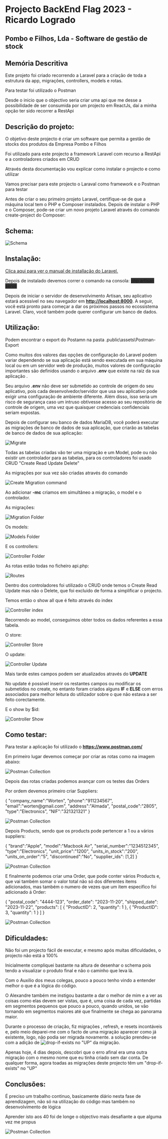 <h1>Projecto BackEnd Flag 2023 - Ricardo Logrado</h1>
<h2>Pombo e Filhos, Lda - Software de gestão de stock</h2>

## Memória Descritiva

<p>Este projeto foi criado recorrendo a Laravel para a criação de toda a estrutura da app, migrações, controllers, models e rotas.</p>
<p>Para testar foi utilizado o Postman</p>
<p>Desde o inicio que o objectivo seria criar uma api que me desse a possibilidade de ser consumida por um projecto em ReactJs, daí a minha opção ter sido recorrer a RestApi </p>

## Descrição do projeto:

<p>O objetivo deste projecto é criar um software que permita a gestão de stocks dos produtos da Empresa Pombo e Filhos</p>
<p>Foi utilizado para este projecto a framework Laravel com recurso a RestApi e a controladores criados em CRUD</p>

<p>Através desta documentação vou explicar como instalar o projecto e como utilizar</p>
<p>Vamos precisar para este projecto o Laraval como framework e o Postman para testar</p>
<p>Antes de criar o seu primeiro projeto Laravel, certifique-se de que a máquina local tem o PHP e Composer instalados.
 Depois de instalar o PHP e o Composer, pode-se criar um novo projeto Laravel através do comando create-project do Composer:</p>

## Schema:

<img src="./public/assets/img/Schema-Backend-Project.png" alt="Schema">

## Instalação:

<a href="https://laravel.com/docs/10.x/installation" target="_blank" rel="">Clica aqui para ver o manual de installação do Laravel.</a>

<p>Depois de instalado devemos correr o comando na consola:
    <span style="background-color: #333 ;">php artisan serve</span>
</p>
<p>Depois de iniciar o servidor de desenvolvimento Artisan, seu aplicativo estará acessível no seu navegador em <strong><a href="http://localhost:8000" target="_blank">http://localhost:8000</a></strong>. A seguir, você está pronto para começar a dar os próximos passos no ecossistema Laravel. Claro, você também pode querer configurar um banco de dados.</p>

## Utilização:

<p>Podem encontrar o export do Postamn na pasta <span class="highlight">.public\assets\Postman-Export</span></p>

<p>Como muitos dos valores das opções de configuração do Laravel podem variar dependendo se sua aplicação está sendo executada em sua máquina local ou em um servidor web de produção, muitos valores de configuração importantes são definidos usando o arquivo <strong>.env</strong> que existe na raiz da sua aplicação .</p>

<p>Seu arquivo <strong>.env</strong> não deve ser submetido ao controle de origem do seu aplicativo, pois cada desenvolvedor/servidor que usa seu aplicativo pode exigir uma configuração de ambiente diferente. Além disso, isso seria um risco de segurança caso um intruso obtivesse acesso ao seu repositório de controle de origem, uma vez que quaisquer credenciais confidenciais seriam expostas.</p>

<p>Depois de configurar seu banco de dados MariaDB, você poderá executar as migrações de banco de dados de sua aplicação, que criarão as tabelas de banco de dados de sua aplicação:</p>
<img src="./public/assets/img/php migrate.png" alt="Migrate">

<p>Todas as tabelas criadas vão ter uma migração e um Model, pode ou não existir um controlador para as tabelas, para os controladores foi usado CRUD "Create Read Update Delete"</p>
<p>As migrações por sua vez são criadas através do comando</p>
<img src="./public/assets/img/create-mc.png" alt="Create Migration command">
<p>Ao adicionar <strong>-mc</strong> criamos em simultâneo a migração, o model e o controlador.</p>
<p>As migrações:</p>
<img src="./public/assets/img/migracoes.png" alt="Migration Folder">
<p>Os models:</p>
<img src="./public/assets/img/modelsfolder.png" alt="Models Folder">
<p>E os controllers:</p>
<img src="./public/assets/img/controllersfolder.png" alt="Controller Folder">

<p>As rotas estão todas no ficheiro api.php:</p>
<img src="./public/assets/img/rotas.png" alt="Routes">

<p>Dentro dos controladores foi utilizado o CRUD onde temos o Create Read Update mas não o Delete, que foi excluido de forma a simplificar o projecto.</p>

<p>Temos então o show all que é feito através do index</p>
<img src="./public/assets/img/index.png" alt="Controller index">

<p>Recorrendo ao model, conseguimos obter todos os dados referentes a essa tabela.</p>

<p>O store:</p>
<img src="./public/assets/img/create-store.png" alt="Controller Store">

<p>O update:</p>
<img src="./public/assets/img/create-update.png" alt="Controller Update">
<p>Mais tarde estes campos podem ser atualizados através do <strong>UPDATE</strong></p>
<p>No update é possível inserir os restantes campos ou modificar os submetidos no create, no entanto foram criados alguns <strong>IF</strong> e <strong>ELSE</strong> com erros associados para melhor leitura do utilizador sobre o que não estava a ser feito corectamente.</p>

<p>E o show by $id:</p>
<img src="./public/assets/img/create-show.png" alt="Controller Show">

## Como testar:

<p>Para testar a aplicação foi utilizado o <strong><a href="https://www.postman.com/" target="_blank">https://www.postman.com/</a></strong></p>
<p>Em primeiro lugar devemos começar por criar as rotas como na imagem abaixo:</p>
<img src="./public/assets/img/postman-collection.png" alt="Postman Collection">
<p>Depois das rotas criadas podemos avançar com os testes das Orders</p>
<p>Por ordem devemos primeiro criar Suppliers:</p>
<p>{
    "company_name":"Worten",
    "phone":"911234567",
    "email":"worten@gmail.com",
    "address":"Almada",
    "postal_code":"2805",
    "type":"Electronics",
    "NIF":"321321321"
  }
</p>
<img src="./public/assets/img/postman-collection-suppliers.png" alt="Postman Collection">
<p>Depois Products, sendo que os products pode pertencer a 1 ou a vários suppliers:</p>
<p>{
    "brand":"Apple",
    "model":"Macbook Air",
    "serial_number":"1234512345",
    "type":"Electronics",
    "unit_price":"1200",
    "units_in_stock":"200",
    "units_on_order":"5",
    "discontinued":"No",
    "supplier_ids": [1,2]
  }
</p>
<img src="./public/assets/img/postman-collection-products.png" alt="Postman Collection">
<p>E finalmente podemos criar uma Order, que pode conter vários Products e, que vai também somar o valor total não só dos diferentes items adicionados, mas também o numero de vezes que um item especifico foi adicionado á Order:</p>
<p>
{
    "postal_code": "4444-123",
    "order_date": "2023-11-20",
    "shipped_date": "2023-11-22",
    "products": [
        {
            "ProductID": 2,
            "quantity": 1
        },
        {
            "ProductID": 3,
            "quantity": 1
        }
    ]
  }
</p>
<img src="./public/assets/img/postman-collection-orders.png" alt="Postman Collection">

## Dificuldades:

<p>Não foi um projecto fácil de executar, e mesmo após muitas dificuldades, o projecto não está a 100%</p>
<p>Inicialmente compliquei bastante na altura de desenhar o schema pois tendo a visualizar o produto final e não o caminho que leva lá.</p>
<p>Com o Auxilio dos meus colegas, pouco a pouco tenho vindo a entender melhor o que é a lógica do código.</p>
<p>O Alexandre também me instigou bastante a dar o melhor de mim e a ver as coisas como elas devem ser vistas, que é, uma coisa de cada vez, partidas em segmentos pequenos que pouco a pouco, quando unidos, se vão tornando em segmentos maiores até que finalmente se chega ao panorama maior.</p>
<p>Durante o processo de criação, fiz migrações , refresh, e resets incontáveis e, pelo meio deparei-me com o facto de uma migração aparecer como já existente, logo, não podia ser migrada novamente. a solução prendeu-se com a adição de <img src="./public/assets/img/drop-if-exists.png" alt="drop-if-exists"> no "UP" da migração.</p>
<p>Apenas hoje, 4 dias depois, descobri que o erro afinal era uma outra migração com o mesmo nome que eu tinha criado sem dar conta. De qualquer forma, agora toadas as migrações deste projecto têm um "drop-if-exists" no "UP"</p>

## Conclusões:

<p>É preciso um trabalho continuo, basicamente diário nesta fase de aprendizagem, não só na utilização do código mas também no desenvolvimento de lógica</p>
<p>Aprender isto aos 40 foi de longe o objectivo mais desafiante a que alguma vez me propus</p>

<img src="./public/assets/img/alexandre-the-great.webp" alt="Postman Collection">
